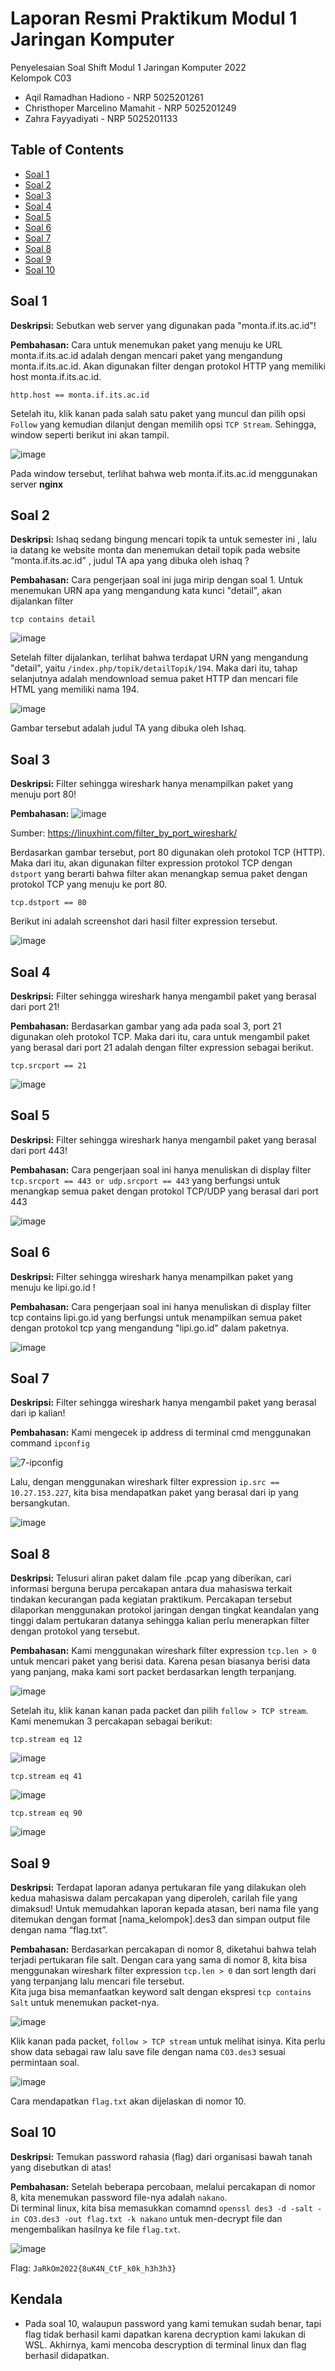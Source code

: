 # Laporan Resmi Praktikum Modul 1 Jaringan Komputer

Penyelesaian Soal Shift Modul 1 Jaringan Komputer 2022 <br>
Kelompok C03
- Aqil Ramadhan Hadiono - NRP 5025201261
- Christhoper Marcelino Mamahit - NRP 5025201249
- Zahra Fayyadiyati - NRP 5025201133

## Table of Contents
* [Soal 1](#soal-1)
* [Soal 2](#soal-2)
* [Soal 3](#soal-3)
* [Soal 4](#soal-4)
* [Soal 5](#soal-5)
* [Soal 6](#soal-6)
* [Soal 7](#soal-7)
* [Soal 8](#soal-8)
* [Soal 9](#soal-9)
* [Soal 10](#soal-10)

## Soal 1
**Deskripsi:**
Sebutkan web server yang digunakan pada "monta.if.its.ac.id"! 

**Pembahasan:**
Cara untuk menemukan paket yang menuju ke URL monta.if.its.ac.id adalah dengan mencari paket yang mengandung monta.if.its.ac.id. Akan digunakan filter dengan protokol HTTP yang memiliki host monta.if.its.ac.id.

`http.host == monta.if.its.ac.id`

Setelah itu, klik kanan pada salah satu paket yang muncul dan pilih opsi `Follow` yang kemudian dilanjut dengan memilih opsi `TCP Stream`. Sehingga, window seperti berikut ini akan tampil.

![image](https://user-images.githubusercontent.com/34309557/191884926-bb1d972e-cea9-4d9e-a176-ad55cac99ce2.png)

Pada window tersebut, terlihat bahwa web monta.if.its.ac.id  menggunakan server <b>nginx</b>

## Soal 2
**Deskripsi:**
Ishaq sedang bingung mencari topik ta untuk semester ini , lalu ia datang ke website monta dan menemukan detail topik pada website “monta.if.its.ac.id” , judul TA apa yang dibuka oleh ishaq ?

**Pembahasan:**
Cara pengerjaan soal ini juga mirip dengan soal 1. Untuk menemukan URN apa yang mengandung kata kunci "detail", akan dijalankan filter 

`tcp contains detail`

![image](https://user-images.githubusercontent.com/34309557/191885301-3bcf3e8b-2ecd-4852-b2a8-fafdf5be02f5.png)


Setelah filter dijalankan, terlihat bahwa terdapat URN yang mengandung "detail", yaitu `/index.php/topik/detailTopik/194`. Maka dari itu, tahap selanjutnya adalah mendownload semua paket HTTP dan mencari file HTML yang memiliki nama 194.

![image](https://user-images.githubusercontent.com/34309557/191885719-417a1882-dfc8-4eee-b136-a0b5c1f37f3e.png)

Gambar tersebut adalah judul TA yang dibuka oleh Ishaq.

## Soal 3
**Deskripsi:**
Filter sehingga wireshark hanya menampilkan paket yang menuju port 80!

**Pembahasan:**
![image](https://user-images.githubusercontent.com/34309557/191887279-ff714c9d-cd24-4dfc-a25b-258a171ef6b1.png)

Sumber: https://linuxhint.com/filter_by_port_wireshark/

Berdasarkan gambar tersebut, port 80 digunakan oleh protokol TCP (HTTP). Maka dari itu, akan digunakan filter expression protokol TCP dengan `dstport` yang berarti bahwa filter akan menangkap semua paket dengan protokol TCP yang menuju ke port 80.

`tcp.dstport == 80`

Berikut ini adalah screenshot dari hasil filter expression tersebut.

![image](https://user-images.githubusercontent.com/34309557/192003183-5001ec4b-ce46-47c1-b425-7ab3447e4ccf.png)

## Soal 4
**Deskripsi:**
Filter sehingga wireshark hanya mengambil paket yang berasal dari port 21!

**Pembahasan:**
Berdasarkan gambar yang ada pada soal 3, port 21 digunakan oleh protokol TCP. Maka dari itu, cara untuk mengambil paket yang berasal dari port 21 adalah dengan filter expression sebagai berikut.

`tcp.srcport == 21`

![image](https://user-images.githubusercontent.com/34309557/192003141-b8509def-5ef7-44ba-9fea-44daf8918501.png)

## Soal 5
**Deskripsi:**
Filter sehingga wireshark hanya mengambil paket yang berasal dari port 443!

**Pembahasan:**
Cara pengerjaan soal ini hanya menuliskan di display filter `tcp.srcport == 443 or udp.srcport == 443` yang berfungsi untuk menangkap semua paket dengan protokol TCP/UDP yang berasal dari port 443

![image](https://user-images.githubusercontent.com/34309557/192003534-b2948503-c4e1-4094-9e03-1621d837d0f8.png)

## Soal 6
**Deskripsi:**
Filter sehingga wireshark hanya menampilkan paket yang menuju ke lipi.go.id !

**Pembahasan:**
Cara pengerjaan soal ini hanya menuliskan di display filter tcp contains lipi.go.id yang berfungsi untuk menampilkan semua paket dengan protokol tcp yang mengandung "lipi.go.id" dalam paketnya.

![image](https://user-images.githubusercontent.com/34309557/192003709-38c6eb8a-340b-4c3f-b8ef-28291f2dc7aa.png)

## Soal 7
**Deskripsi:**
Filter sehingga wireshark hanya mengambil paket yang berasal dari ip kalian!

**Pembahasan:**
Kami mengecek ip address di terminal cmd menggunakan command `ipconfig`

![7-ipconfig](https://user-images.githubusercontent.com/78243059/191884425-6bbb6a8c-4c68-4539-ad0f-afff8fb813f4.PNG)

Lalu, dengan menggunakan wireshark filter expression `ip.src == 10.27.153.227`, kita bisa mendapatkan paket yang berasal dari ip yang bersangkutan.

![image](https://user-images.githubusercontent.com/78243059/191884569-167c497d-7436-4bd4-b957-c7e33954f9dd.png)

## Soal 8
**Deskripsi:**
Telusuri aliran paket dalam file .pcap yang diberikan, cari informasi berguna berupa percakapan antara dua mahasiswa terkait tindakan kecurangan pada kegiatan praktikum. Percakapan tersebut dilaporkan menggunakan protokol jaringan dengan tingkat keandalan yang tinggi dalam pertukaran datanya sehingga kalian perlu menerapkan filter dengan protokol yang tersebut.

**Pembahasan:**
Kami menggunakan wireshark filter expression `tcp.len > 0` untuk mencari paket yang berisi data. Karena pesan biasanya berisi data yang panjang, maka kami sort packet berdasarkan length terpanjang.

![image](https://user-images.githubusercontent.com/78243059/191885061-46023d8d-e09a-4427-8695-c49f9460734d.png)

Setelah itu, klik kanan kanan pada packet dan pilih `follow > TCP stream`.  
Kami menemukan 3 percakapan sebagai berikut:

`tcp.stream eq 12`

![image](https://user-images.githubusercontent.com/78243059/191885330-d97af868-5b83-4e0a-bcca-5b24bc6e0a7a.png)


`tcp.stream eq 41`

![image](https://user-images.githubusercontent.com/78243059/191885269-c3cd7f43-81e3-4001-9fb9-8ae3ca3be886.png)


`tcp.stream eq 90`

![image](https://user-images.githubusercontent.com/78243059/191885195-4fb8b200-26eb-42fe-b1f8-ac96d8c742d1.png)

## Soal 9
**Deskripsi:**
Terdapat laporan adanya pertukaran file yang dilakukan oleh kedua mahasiswa dalam percakapan yang diperoleh, carilah file yang dimaksud! Untuk memudahkan laporan kepada atasan, beri nama file yang ditemukan dengan format [nama_kelompok].des3 dan simpan output file dengan nama “flag.txt”.

**Pembahasan:**
Berdasarkan percakapan di nomor 8, diketahui bahwa telah terjadi pertukaran file salt. Dengan cara yang sama di nomor 8, kita bisa menggunakan wireshark filter expression `tcp.len > 0` dan sort length dari yang terpanjang lalu mencari file tersebut.  
Kita juga bisa memanfaatkan keyword salt dengan ekspresi `tcp contains Salt` untuk menemukan packet-nya. 

![image](https://user-images.githubusercontent.com/78243059/191885704-21db056c-03e7-43e7-b5f0-07a8f2283b70.png)

Klik kanan pada packet, `follow > TCP stream` untuk melihat isinya. Kita perlu show data sebagai raw lalu save file dengan nama `CO3.des3` sesuai permintaan soal.  

![image](https://user-images.githubusercontent.com/78243059/191885895-d7026ef1-6027-46d5-a5b0-88b52201aa90.png)

Cara mendapatkan `flag.txt` akan dijelaskan di nomor 10.

## Soal 10
**Deskripsi:**
Temukan password rahasia (flag) dari organisasi bawah tanah yang disebutkan di atas!

**Pembahasan:**
Setelah beberapa percobaan, melalui percakapan di nomor 8, kita menemukan password file-nya adalah `nakano`.  
Di terminal linux, kita bisa memasukkan comamnd `openssl des3 -d -salt -in CO3.des3 -out flag.txt -k nakano` untuk men-decrypt file dan mengembalikan hasilnya ke file `flag.txt`.

![image](https://user-images.githubusercontent.com/78243059/191886366-d8b20058-1a91-4e96-bcd7-6677da76a6a7.png)

Flag: `JaRkOm2022{8uK4N_CtF_k0k_h3h3h3}`

## Kendala
- Pada soal 10, walaupun password yang kami temukan sudah benar, tapi flag tidak berhasil kami dapatkan karena decryption kami lakukan di WSL. Akhirnya, kami mencoba descryption di terminal linux dan flag berhasil didapatkan.
